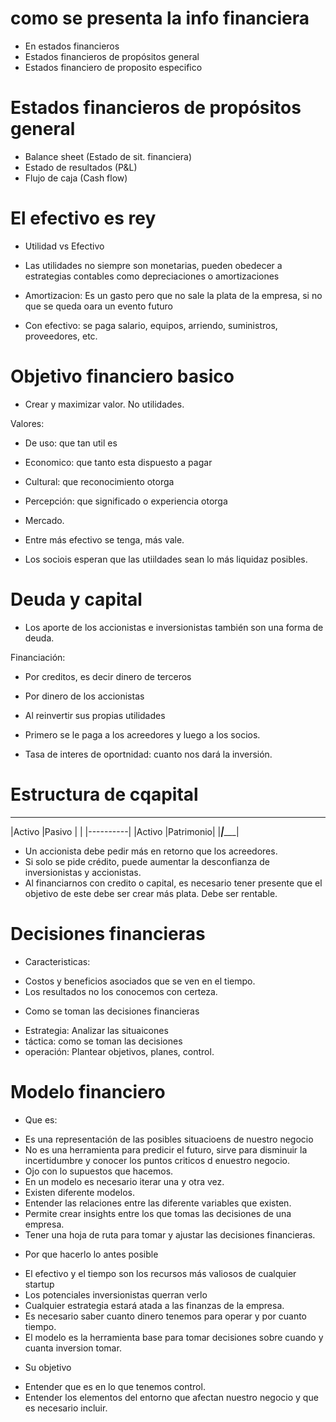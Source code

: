 # como se presenta la info financiera

- En estados financieros
- Estados financieros de propósitos general
- Estados financiero de proposito especifico

# Estados financieros de propósitos general

- Balance sheet (Estado de sit. financiera)
- Estado de resultados (P&L)
- Flujo de caja (Cash flow)

# El efectivo es rey

- Utilidad vs Efectivo
- Las utilidades no siempre son monetarias, pueden obedecer a estrategias contables como depreciaciones o amortizaciones

- Amortizacion: Es un gasto pero que no sale la plata de la empresa, si no que se queda oara un evento futuro
- Con efectivo: se paga salario, equipos, arriendo, suministros, proveedores, etc.

# Objetivo financiero basico

- Crear y maximizar valor. No utilidades.

Valores:
- De uso: que tan util es
- Economico: que tanto esta dispuesto a pagar
- Cultural: que reconocimiento otorga
- Percepción: que significado o experiencia otorga
- Mercado.

- Entre más efectivo se tenga, más vale.
- Los sociois esperan que las utiildades sean lo más liquidaz posibles.

# Deuda y capital

- Los aporte de los accionistas e inversionistas también son una forma de deuda.

Financiación:
- Por creditos, es decir dinero de terceros
- Por dinero de los accionistas
- Al reinvertir sus propias utilidades

- Primero se le paga a los acreedores y luego a los socios.
- Tasa de interes de oportnidad: cuanto nos dará la inversión.

# Estructura de cqapital
____________________
|Activo |Pasivo    |
|       |----------|
|Activo |Patrimonio|
|_______|__________|

- Un accionista debe pedir más en retorno que los acreedores.
- Si solo se pide crédito, puede aumentar la desconfianza de inversionistas y accionistas.
- Al financiarnos con credito o capital, es necesario tener presente que el objetivo de este debe ser crear más plata. Debe ser rentable.

# Decisiones financieras

* Caracteristicas:
- Costos y beneficios asociados que se ven en el tiempo.
- Los resultados no los conocemos con certeza.

* Como se toman las decisiones financieras
- Estrategia: Analizar las situaicones
- táctica: como se toman las decisiones
- operación: Plantear objetivos, planes, control.

# Modelo financiero

* Que es:
- Es una representación de las posibles situacioens de nuestro negocio
- No es una herramienta para predicir el futuro, sirve para disminuir la incertidumbre y conocer los puntos criticos d enuestro negocio.
- Ojo con lo supuestos que hacemos.
- En un modelo es necesario iterar una y otra vez.
- Existen diferente modelos.
- Entender las relaciones entre las diferente variables que existen.
- Permite crear insights entre los que tomas las decisiones de una empresa.
- Tener una hoja de ruta para tomar y ajustar las decisiones financieras.

* Por que hacerlo lo antes posible
- El efectivo y el tiempo son los recursos más valiosos de cualquier startup
- Los potenciales inversionistas querran verlo
- Cualquier estrategia estará atada a las finanzas de la empresa.
- Es necesario saber cuanto dinero tenemos para operar y por cuanto tiempo.
- El modelo es la herramienta base para tomar decisiones sobre cuando y cuanta inversion tomar.

* Su objetivo
- Entender que es en lo que tenemos control.
- Entender los elementos del entorno que afectan nuestro negocio y que es necesario incluir.

